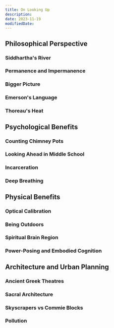 ```yaml
---
title: On Looking Up
description: 
date: 2023-11-19
modifiedDate:
---
```

## Philosophical Perspective
### Siddhartha's River
### Permanence and Impermanence
### Bigger Picture
### Emerson's Language
### Thoreau's Heat
## Psychological Benefits
### Counting Chimney Pots
### Looking Ahead in Middle School
### Incarceration
### Deep Breathing
## Physical Benefits
### Optical Calibration
### Being Outdoors
### Spiritual Brain Region
### Power-Posing and Embodied Cognition
## Architecture and Urban Planning
### Ancient Greek Theatres
### Sacral Architecture
### Skyscrapers vs Commie Blocks
### Pollution
